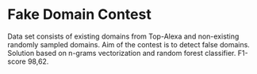 # Fake Domain Contest
Data set consists of existing domains from Top-Alexa and non-existing randomly sampled domains.
Aim of the contest is to detect false domains.
Solution based on n-grams vectorization and random forest classifier.
F1-score 98,62.
